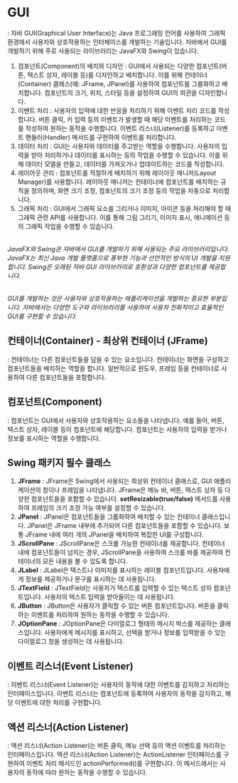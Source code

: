 # GUI
: 자바 GUI(Graphical User Interface)는 Java 프로그래밍 언어를 사용하여 그래픽 환경에서 사용자와 상호작용하는 인터페이스를 개발하는 기술입니다. 자바에서 GUI를 개발하기 위해 주로 사용되는 라이브러리는 JavaFX와 Swing이 있습니다.

1. 컴포넌트(Component)의 배치와 디자인 : GUI에서 사용되는 다양한 컴포넌트(버튼, 텍스트 상자, 레이블 등)를 디자인하고 배치합니다. 이를 위해 컨테이너(Container) 클래스(예: JFrame, JPanel)를 사용하여 컴포넌트를 그룹화하고 배치합니다. 컴포넌트의 크기, 위치, 스타일 등을 설정하여 GUI의 외관을 디자인합니다.
2. 이벤트 처리 : 사용자의 입력에 대한 반응을 처리하기 위해 이벤트 처리 코드를 작성합니다. 버튼 클릭, 키 입력 등의 이벤트가 발생할 때 해당 이벤트를 처리하는 코드를 작성하여 원하는 동작을 수행합니다. 이벤트 리스너(Listener)를 등록하고 이벤트 핸들러(Handler) 메서드를 구현하여 이벤트를 처리합니다.
3. 데이터 처리 : GUI는 사용자와 데이터를 주고받는 역할을 수행합니다. 사용자의 입력을 받아 처리하거나 데이터를 표시하는 등의 작업을 수행할 수 있습니다. 이를 위해 데이터 모델을 만들고, 데이터를 가져오거나 업데이트하는 코드를 작성합니다.
4. 레이아웃 관리 : 컴포넌트를 적절하게 배치하기 위해 레이아웃 매니저(Layout Manager)를 사용합니다. 레이아웃 매니저는 컨테이너에 컴포넌트를 배치하는 규칙을 정의하며, 화면 크기 조정, 컴포넌트의 크기 조정 등의 작업을 자동으로 처리합니다.
5. 그래픽 처리 : GUI에서 그래픽 요소를 그리거나 이미지, 아이콘 등을 처리해야 할 때 그래픽 관련 API를 사용합니다. 이를 통해 그림 그리기, 이미지 표시, 애니메이션 등의 그래픽 작업을 수행할 수 있습니다.<br><br>

*JavaFX와 Swing은 자바에서 GUI를 개발하기 위해 사용되는 주요 라이브러리입니다. JavaFX는 최신 Java 개발 플랫폼으로 풍부한 기능과 선언적인 방식의 UI 개발을 지원합니다. Swing은 오래된 자바 GUI 라이브러리로 호환성과 다양한 컴포넌트를 제공합니다.*<br><br>

*GUI를 개발하는 것은 사용자와 상호작용하는 애플리케이션을 개발하는 중요한 부분입니다. 자바에서는 다양한 도구와 라이브러리를 사용하여 사용자 친화적이고 효율적인 GUI를 구현할 수 있습니다.*

## 컨테이너(Container) - 최상위 컨테이너 (JFrame)
: 컨테이너는 다른 컴포넌트들을 담을 수 있는 요소입니다. 컨테이너는 화면을 구성하고 컴포넌트들을 배치하는 역할을 합니다. 일반적으로 윈도우, 프레임 등을 컨테이너로 사용하여 다른 컴포넌트들을 포함합니다.

## 컴포넌트(Component)
: 컴포넌트는 GUI에서 사용자와 상호작용하는 요소들을 나타냅니다. 예를 들어, 버튼, 텍스트 상자, 레이블 등이 컴포넌트에 해당합니다. 컴포넌트는 사용자의 입력을 받거나 정보를 표시하는 역할을 수행합니다.

## Swing 패키지 필수 클래스
1. **JFrame** : JFrame은 Swing에서 사용되는 최상위 컨테이너 클래스로, GUI 애플리케이션의 창이나 프레임을 나타냅니다. JFrame은 메뉴 바, 버튼, 텍스트 상자 등 다양한 컴포넌트들을 포함할 수 있습니다. **setResizable(true/false)** 메서드를 사용하여 프레임의 크기 조정 가능 여부를 설정할 수 있습니다.
2. **JPanel** : JPanel은 컴포넌트들을 그룹화하여 배치할 수 있는 컨테이너 클래스입니다. JPanel은 JFrame 내부에 추가되어 다른 컴포넌트들을 포함할 수 있습니다. 보통 JFrame 내에 여러 개의 JPanel을 배치하여 복잡한 UI를 구성합니다.
3. **JScrollPane** : JScrollPane은 스크롤 가능한 컨테이너를 제공합니다. 컨테이너 내에 컴포넌트들이 넘치는 경우, JScrollPane을 사용하여 스크롤 바를 제공하여 컨테이너의 모든 내용을 볼 수 있도록 합니다.
4. **JLabel** : JLabel은 텍스트나 이미지를 표시하는 레이블 컴포넌트입니다. 사용자에게 정보를 제공하거나 문구를 표시하는 데 사용됩니다.
5. **JTextField** : JTextField는 사용자가 텍스트를 입력할 수 있는 텍스트 상자 컴포넌트입니다. 사용자의 텍스트 입력을 받아들이는 데 사용됩니다.
6. **JButton** : JButton은 사용자가 클릭할 수 있는 버튼 컴포넌트입니다. 버튼을 클릭하는 이벤트를 처리하여 원하는 동작을 수행할 수 있습니다.
7. **JOptionPane** : JOptionPane은 다이얼로그 형태의 메시지 박스를 제공하는 클래스입니다. 사용자에게 메시지를 표시하고, 선택을 받거나 정보를 입력받을 수 있는 다이얼로그 창을 생성하는 데 사용됩니다.

## 이벤트 리스너(Event Listener)
: 이벤트 리스너(Event Listener)는 사용자의 동작에 대한 이벤트를 감지하고 처리하는 인터페이스입니다. 이벤트 리스너는 컴포넌트에 등록하여 사용자의 동작을 감지하고, 해당 이벤트에 대한 처리를 구현합니다.

## 액션 리스너(Action Listener)
: 액션 리스너(Action Listener)는 버튼 클릭, 메뉴 선택 등의 액션 이벤트를 처리하는 인터페이스입니다. 액션 리스너(Action Listener)는 ActionListener 인터페이스를 구현하여 이벤트 처리 메서드인 actionPerformed()를 구현합니다. 이 메서드에서는 사용자의 동작에 따라 원하는 동작을 수행할 수 있습니다.


